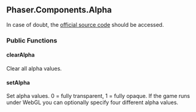 ## Phaser.Components.Alpha

In case of doubt, the [official source code](https://github.com/photonstorm/phaser) should be accessed.

### Public Functions

#### clearAlpha

Clear all alpha values.

#### setAlpha

Set alpha values. 0 = fully transparent, 1 = fully opaque.
If the game runs under WebGL you can optionally specify four different alpha values.
